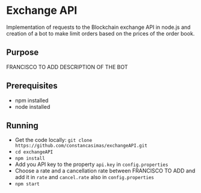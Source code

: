 # Exchange API

Implementation of requests to the Blockchain exchange API in node.js and creation of a bot to make limit orders based on the prices of the order book.

## Purpose

FRANCISCO TO ADD DESCRIPTION OF THE BOT

## Prerequisites

- npm installed
- node installed

## Running

- Get the code locally:
  `git clone https://github.com/constancasimas/exchangeAPI.git`
- `cd exchangeAPI`
- `npm install`
- Add you API key to the property `api.key` in `config.properties`
- Choose a rate and a cancellation rate between FRANCISCO TO ADD and add it in `rate` and `cancel.rate` also in `config.properties`
- `npm start`
